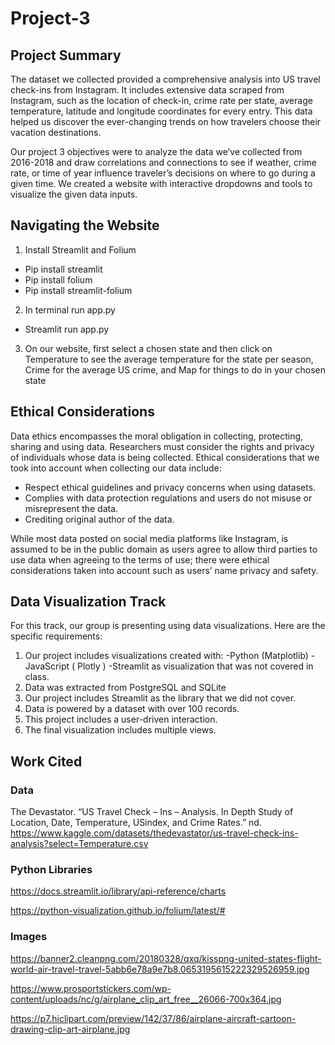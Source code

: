 # Project-3

## Project Summary
The dataset we collected provided a comprehensive analysis into US travel check-ins from Instagram. It includes extensive data scraped from Instagram, such as the location of check-in, crime rate per state, average temperature, latitude and longitude coordinates for every entry. This data helped us discover the ever-changing trends on how travelers choose their vacation destinations.

Our project 3 objectives were to analyze the data we’ve collected from 2016-2018 and draw correlations and connections to see if weather, crime rate, or time of year influence traveler’s decisions on where to go during a given time. We created a website with interactive dropdowns and tools to visualize the given data inputs. 

## Navigating the Website
1.	Install Streamlit and Folium
-	Pip install streamlit
-	Pip install folium
-	Pip install streamlit-folium

2.	In terminal run app.py
-	Streamlit run app.py

3.	On our website, first select a chosen state and then click on Temperature to see the average temperature for the state per season, Crime for the average US crime, and Map for things to do in your chosen state


## Ethical Considerations 
Data ethics encompasses the moral obligation in collecting, protecting, sharing and using data. Researchers must consider the rights and privacy of individuals whose data is being collected. Ethical considerations that we took into account when collecting our data include:
-	Respect ethical guidelines and privacy concerns when using datasets. 
-	Complies with data protection regulations and users do not misuse or misrepresent the data. 
-	Crediting original author of the data.
  
While most data posted on social media platforms like Instagram, is assumed to be in the public domain as users agree to allow third parties to use data when agreeing to the terms of use; there were ethical considerations taken into account such as users’ name privacy and safety. 



## Data Visualization Track
For this track, our group is presenting using data visualizations. Here are the specific requirements:
1.	Our project includes visualizations created with:
  -Python (Matplotlib)
  -JavaScript ( Plotly )
  -Streamlit as visualization that was not covered in class. 
4.	Data was extracted from PostgreSQL and SQLite
5.	Our project includes Streamlit as the library that we did not cover.
6.	Data is powered by a dataset with over 100 records.
7.	This project includes a user-driven interaction.
8.	The final visualization includes multiple views.

## Work Cited
### Data
The Devastator. “US Travel Check – Ins – Analysis. In Depth Study of Location, Date, Temperature, USindex, and Crime Rates.” nd.  https://www.kaggle.com/datasets/thedevastator/us-travel-check-ins-analysis?select=Temperature.csv

### Python Libraries
https://docs.streamlit.io/library/api-reference/charts

https://python-visualization.github.io/folium/latest/#

### Images
https://banner2.cleanpng.com/20180328/qxq/kisspng-united-states-flight-world-air-travel-travel-5abb6e78a9e7b8.0653195615222329526959.jpg

https://www.prosportstickers.com/wp-content/uploads/nc/g/airplane_clip_art_free__26066-700x364.jpg

https://p7.hiclipart.com/preview/142/37/86/airplane-aircraft-cartoon-drawing-clip-art-airplane.jpg
	

